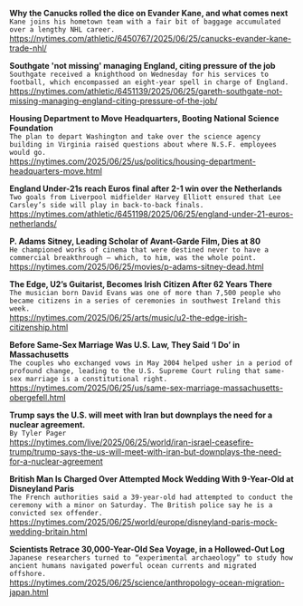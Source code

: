 **Why the Canucks rolled the dice on Evander Kane, and what comes next**\
`Kane joins his hometown team with a fair bit of baggage accumulated over a lengthy NHL career.`\
https://nytimes.com/athletic/6450767/2025/06/25/canucks-evander-kane-trade-nhl/

**Southgate 'not missing' managing England, citing pressure of the job**\
`Southgate received a knighthood on Wednesday for his services to football, which encompassed an eight-year spell in charge of England.`\
https://nytimes.com/athletic/6451139/2025/06/25/gareth-southgate-not-missing-managing-england-citing-pressure-of-the-job/

**Housing Department to Move Headquarters, Booting National Science Foundation**\
`The plan to depart Washington and take over the science agency building in Virginia raised questions about where N.S.F. employees would go.`\
https://nytimes.com/2025/06/25/us/politics/housing-department-headquarters-move.html

**England Under-21s reach Euros final after 2-1 win over the Netherlands**\
`Two goals from Liverpool midfielder Harvey Elliott ensured that Lee Carsley’s side will play in back-to-back finals.`\
https://nytimes.com/athletic/6451198/2025/06/25/england-under-21-euros-netherlands/

**P. Adams Sitney, Leading Scholar of Avant-Garde Film, Dies at 80**\
`He championed works of cinema that were destined never to have a commercial breakthrough — which, to him, was the whole point.`\
https://nytimes.com/2025/06/25/movies/p-adams-sitney-dead.html

**The Edge, U2’s Guitarist, Becomes Irish Citizen After 62 Years There**\
`The musician born David Evans was one of more than 7,500 people who became citizens in a series of ceremonies in southwest Ireland this week.`\
https://nytimes.com/2025/06/25/arts/music/u2-the-edge-irish-citizenship.html

**Before Same-Sex Marriage Was U.S. Law, They Said ‘I Do’ in Massachusetts**\
`The couples who exchanged vows in May 2004 helped usher in a period of profound change, leading to the U.S. Supreme Court ruling that same-sex marriage is a constitutional right.`\
https://nytimes.com/2025/06/25/us/same-sex-marriage-massachusetts-obergefell.html

**Trump says the U.S. will meet with Iran but downplays the need for a nuclear agreement.**\
`By Tyler Pager`\
https://nytimes.com/live/2025/06/25/world/iran-israel-ceasefire-trump/trump-says-the-us-will-meet-with-iran-but-downplays-the-need-for-a-nuclear-agreement

**British Man Is Charged Over Attempted Mock Wedding With 9-Year-Old at Disneyland Paris**\
`The French authorities said a 39-year-old had attempted to conduct the ceremony with a minor on Saturday. The British police say he is a convicted sex offender.`\
https://nytimes.com/2025/06/25/world/europe/disneyland-paris-mock-wedding-britain.html

**Scientists Retrace 30,000-Year-Old Sea Voyage, in a Hollowed-Out Log**\
`Japanese researchers turned to “experimental archaeology” to study how ancient humans navigated powerful ocean currents and migrated offshore.`\
https://nytimes.com/2025/06/25/science/anthropology-ocean-migration-japan.html

